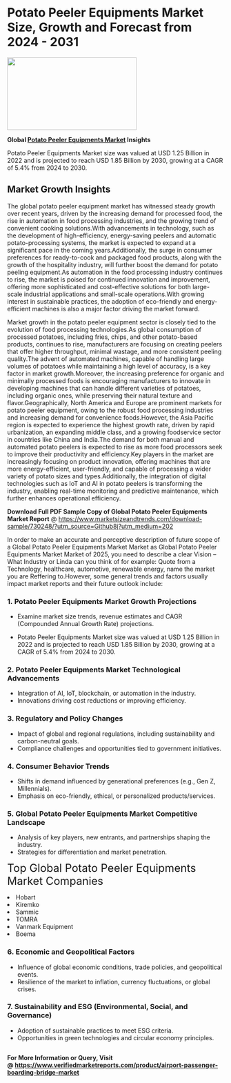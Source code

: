<H1>Potato Peeler Equipments Market Size, Growth and Forecast from 2024 - 2031</H1><img class="aligncenter size-medium wp-image-584254" src="https://thirdeyenews.in/wp-content/uploads/2024/09/Global-Market-Research-300x168.jpeg" alt="" width="300" height="168" /><p><strong>Global&nbsp;<a href="https://www.marketsizeandtrends.com/download-sample/730248/?utm_source=Github8j?utm_medium=202">Potato Peeler Equipments Market</a> Insights</strong></p><p>Potato Peeler Equipments Market size was valued at USD 1.25 Billion in 2022 and is projected to reach USD 1.85 Billion by 2030, growing at a CAGR of 5.4% from 2024 to 2030.</p><p><h2>Market Growth Insights</h2> <p>The global potato peeler equipment market has witnessed steady growth over recent years, driven by the increasing demand for processed food, the rise in automation in food processing industries, and the growing trend of convenient cooking solutions.With advancements in technology, such as the development of high-efficiency, energy-saving peelers and automatic potato-processing systems, the market is expected to expand at a significant pace in the coming years.Additionally, the surge in consumer preferences for ready-to-cook and packaged food products, along with the growth of the hospitality industry, will further boost the demand for potato peeling equipment.As automation in the food processing industry continues to rise, the market is poised for continued innovation and improvement, offering more sophisticated and cost-effective solutions for both large-scale industrial applications and small-scale operations.With growing interest in sustainable practices, the adoption of eco-friendly and energy-efficient machines is also a major factor driving the market forward.</p> <p>Market growth in the potato peeler equipment sector is closely tied to the evolution of food processing technologies.As global consumption of processed potatoes, including fries, chips, and other potato-based products, continues to rise, manufacturers are focusing on creating peelers that offer higher throughput, minimal wastage, and more consistent peeling quality.The advent of automated machines, capable of handling large volumes of potatoes while maintaining a high level of accuracy, is a key factor in market growth.Moreover, the increasing preference for organic and minimally processed foods is encouraging manufacturers to innovate in developing machines that can handle different varieties of potatoes, including organic ones, while preserving their natural texture and flavor.Geographically, North America and Europe are prominent markets for potato peeler equipment, owing to the robust food processing industries and increasing demand for convenience foods.However, the Asia Pacific region is expected to experience the highest growth rate, driven by rapid urbanization, an expanding middle class, and a growing foodservice sector in countries like China and India.The demand for both manual and automated potato peelers is expected to rise as more food processors seek to improve their productivity and efficiency.Key players in the market are increasingly focusing on product innovation, offering machines that are more energy-efficient, user-friendly, and capable of processing a wider variety of potato sizes and types.Additionally, the integration of digital technologies such as IoT and AI in potato peelers is transforming the industry, enabling real-time monitoring and predictive maintenance, which further enhances operational efficiency.<p><span class=""><strong>Download Full PDF Sample Copy of Global Potato Peeler Equipments Market Report</strong> @ <a href="https://www.marketsizeandtrends.com/download-sample/730248/?utm_source=Github8j?utm_medium=202" target="_blank">https://www.marketsizeandtrends.com/download-sample/730248/?utm_source=Github8j?utm_medium=202</a></span></p><p>In order to make an accurate and perceptive description of future scope of a Global&nbsp;Potato Peeler Equipments Market Market as Global&nbsp;Potato Peeler Equipments Market Market of 2025, you need to describe a clear Vision &ndash; What Industry or Linda can you think of for example: Quote from a Technology, healthcare, automotive, renewable energy, name the market you are Reffering to.However, some general trends and factors usually impact market reports and their future outlook include:</p><h3>1.&nbsp;<strong>Potato Peeler Equipments Market Growth Projections</strong></h3><ul><li>Examine market size trends, revenue estimates and CAGR (Compounded Annual Growth Rate) projections.</li><li><p>Potato Peeler Equipments Market size was valued at USD 1.25 Billion in 2022 and is projected to reach USD 1.85 Billion by 2030, growing at a CAGR of 5.4% from 2024 to 2030.</p></li></ul><h3>2.&nbsp;<strong>Potato Peeler Equipments Market Technological Advancements</strong></h3><ul><li>Integration of AI, IoT, blockchain, or automation in the industry.</li><li>Innovations driving cost reductions or improving efficiency.</li></ul><h3>3.&nbsp;<strong>Regulatory and Policy Changes</strong></h3><ul><li>Impact of global and regional regulations, including sustainability and carbon-neutral goals.</li><li>Compliance challenges and opportunities tied to government initiatives.</li></ul><h3>4.&nbsp;<strong>Consumer Behavior Trends</strong></h3><ul><li>Shifts in demand influenced by generational preferences (e.g., Gen Z, Millennials).</li><li>Emphasis on eco-friendly, ethical, or personalized products/services.</li></ul><h3>5.&nbsp;<strong>Global Potato Peeler Equipments Market Competitive Landscape</strong></h3><ul><li>Analysis of key players, new entrants, and partnerships shaping the industry.</li><li>Strategies for differentiation and market penetration.</li></ul><p data-pm-slice="1 1 []"><span style="color: inherit; font-family: inherit; font-size: 25px;">Top Global Potato Peeler Equipments Market Companies</span></p><div class="" data-test-id=""><p><li>Hobart</li><li> Kiremko</li><li> Sammic</li><li> TOMRA</li><li> Vanmark Equipment</li><li> Boema</li></p></div><h3>6.&nbsp;<strong>Economic and Geopolitical Factors</strong></h3><ul><li>Influence of global economic conditions, trade policies, and geopolitical events.</li><li>Resilience of the market to inflation, currency fluctuations, or global crises.</li></ul><h3>7.&nbsp;<strong>Sustainability and ESG (Environmental, Social, and Governance)</strong></h3><ul><li>Adoption of sustainable practices to meet ESG criteria.</li><li>Opportunities in green technologies and circular economy principles.</li></ul><h2><strong style="font-size: 14px;">For More Information or Query, Visit @&nbsp;</strong><a style="background-color: #ffffff; font-size: 14px;" href="https://www.marketsizeandtrends.com/report/potato-peeler-equipments-market/" target="_blank">https://www.verifiedmarketreports.com/product/airport-passenger-boarding-bridge-market</a></h2>